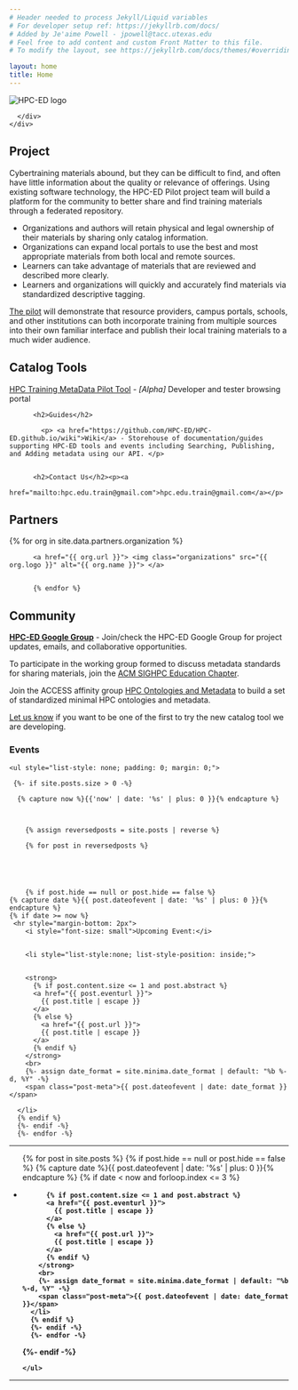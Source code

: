 ```yaml
---
# Header needed to process Jekyll/Liquid variables
# For developer setup ref: https://jekyllrb.com/docs/
# Added by Je'aime Powell - jpowell@tacc.utexas.edu
# Feel free to add content and custom Front Matter to this file.
# To modify the layout, see https://jekyllrb.com/docs/themes/#overriding-theme-defaults

layout: home
title: Home
---
```

<main role="main">
    <div class="jumbotron">
      <div class="container">
        <img src="../assets/imgs/HPC-Ed.png" alt="HPC-ED logo" class="rounded mx-auto d-block">
       
      </div>
    </div>
      
<div class="container">
      <!-- Example row of columns -->
      <div class="row">
        <div class="col-md-4">
          <h2>Project</h2>
          <p>Cybertraining materials abound, but they can be difficult to find, and
            often have little information about the quality or relevance of offerings.
            Using existing software technology, the HPC-ED Pilot project team will
            build a platform for the community to better share and find training
            materials through a federated repository.</p>
          <ul>
            <li>Organizations and authors will retain physical and legal ownership of
              their materials by sharing only catalog information.</li>
            <li>Organizations can expand local portals to use the best and most
              appropriate materials from both local and remote sources.</li>
            <li>Learners can take advantage of materials that are reviewed and
              described more clearly.</li>
            <li>Learners and organizations will quickly and accurately find materials
              via standardized descriptive tagging.</li>
          </ul>
          <p>
          <a href="https://www.cac.cornell.edu/about/pubs/HPC%20ED%20CyberTraining.pdf">The pilot</a>
            will demonstrate that resource providers, campus portals,
            schools, and other institutions can both incorporate training from
            multiple sources into their own familiar interface and publish their local
            training materials to a much wider audience.</p>
      </div>
        <div class="col-md-4">
          <h2>Catalog Tools</h2><p><a
              href="https://search-pilot.operations.access-ci.org/">HPC Training MetaData Pilot Tool</a> - <em>[Alpha]</em> Developer and tester browsing portal</p>

          <h2>Guides</h2>

            <p> <a href="https://github.com/HPC-ED/HPC-ED.github.io/wiki">Wiki</a> - Storehouse of documentation/guides supporting HPC-ED tools and events including Searching, Publishing, and Adding metadata using our API. </p>
          

          <h2>Contact Us</h2><p><a
              href="mailto:hpc.edu.train@gmail.com">hpc.edu.train@gmail.com</a></p>

  <h2>Partners</h2>
          {% for org in site.data.partners.organization %}

          <a href="{{ org.url }}"> <img class="organizations" src="{{ org.logo }}" alt="{{ org.name }}"> </a>


          {% endfor %}


  </div>
  <div class="col-md-4">
    <h2>Community</h2>
    <p> <strong><a href="https://groups.google.com/g/hpc-ed">HPC-ED Google Group</a></strong> - Join/check the HPC-ED Google Group for project updates, emails, and collaborative opportunities. </p>
    <p>To participate in the working group formed to discuss metadata standards for sharing materials, join the <a
        href="https://sighpceducation.acm.org/">ACM SIGHPC Education Chapter</a>.</p>
    <p>Join the ACCESS affinity group <a
        href="https://support.access-ci.org/affinity-groups/hpc-ontologies-and-metadata">HPC Ontologies and
        Metadata</a> to build a set of standardized minimal HPC ontologies and metadata. </p>
    <p><a href="https://tinyurl.com/HPC-ED-Join">Let us know</a> if you want to be one of the first to try the new catalog tool we are developing.</p>



 <h3>Events</h3> 
   
        
    <ul style="list-style: none; padding: 0; margin: 0;">
    
     {%- if site.posts.size > 0 -%}
    
      {% capture now %}{{'now' | date: '%s' | plus: 0 }}{% endcapture %}
        


        {% assign reversedposts = site.posts | reverse %}
        
        {% for post in reversedposts %}
            




        {% if post.hide == null or post.hide == false %}
    {% capture date %}{{ post.dateofevent | date: '%s' | plus: 0 }}{% endcapture %}
    {% if date >= now %}
     <hr style="margin-bottom: 2px">
        <i style="font-size: small">Upcoming Event:</i> 


        <li style="list-style:none; list-style-position: inside;">
   
      
        <strong>
          {% if post.content.size <= 1 and post.abstract %}
          <a href="{{ post.eventurl }}">
            {{ post.title | escape }}
          </a>
          {% else %}
            <a href="{{ post.url }}">
            {{ post.title | escape }}
          </a>
          {% endif %}
        </strong>
        <br>
        {%- assign date_format = site.minima.date_format | default: "%b %-d, %Y" -%}
        <span class="post-meta">{{ post.dateofevent | date: date_format }}</span>
      
      </li>
      {% endif %}
      {%- endif -%}
      {%- endfor -%}
</ul>
<hr>

<ul>
      {% for post in site.posts %}
        {% if post.hide == null or post.hide == false %}
    {% capture date %}{{ post.dateofevent | date: '%s' | plus: 0 }}{% endcapture %}
    {% if date < now and forloop.index <= 3 %}
      <li>
        <strong>
      
          {% if post.content.size <= 1 and post.abstract %}
          <a href="{{ post.eventurl }}">
            {{ post.title | escape }}
          </a>
          {% else %}
            <a href="{{ post.url }}">
            {{ post.title | escape }}
          </a>
          {% endif %}
        </strong>
        <br>
        {%- assign date_format = site.minima.date_format | default: "%b %-d, %Y" -%}
        <span class="post-meta">{{ post.dateofevent | date: date_format }}</span>
      </li>
      {% endif %}
      {%- endif -%}
      {%- endfor -%}





{%- endif -%}
      
  
    </ul>

  </div>
</div>

   <hr>
  </div> 
  <!-- /container -->

  </main>

 

  <!-- Bootstrap core JavaScript
    ================================================== -->
  <!-- Placed at the end of the document so the pages load faster -->
  <script src="https://code.jquery.com/jquery-3.2.1.slim.min.js"
    integrity="sha384-KJ3o2DKtIkvYIK3UENzmM7KCkRr/rE9/Qpg6aAZGJwFDMVNA/GpGFF93hXpG5KkN"
    crossorigin="anonymous"></script>
  <script>window.jQuery || document.write('<script src="./assets/js/vendor/jquery-slim.min.js"><\/script>')</script>
  <script src="./assets/js/popper.min.js"></script>
  <script src="./assets/js/bootstrap.min.js"></script>
